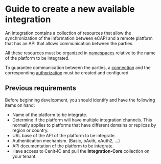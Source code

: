 # Guide to create a new available integration

An integration contains a collection of resources that allow the synchronization of the information between eCAPI and a 
remote platform that has an API that allows communication between the parties.

All these resources must be organized in [namespaces](namespaces) relative to the name of the platform to be integrated.

To guarantee communication between the parties, a [connection](connection) and the corresponding
[authorization](authorization) must be created and configured.

## Previous requirements

Before beginning development, you should identify and have the following items on hand:

* Name of the platform to be integrate.
* Determine if the platform will have multiple integration channels. This normally applies to platforms that have 
  different domains or replicas by region or country.
* URL base of the API of the platform to be integrate.
* Authentication mechanism. (Basic, oAuth, oAuth2, ...)
* API documentation of the platform to be integrate.
* Have access to Cenit-IO and pull the **Integration-Core** collection on your tenant.
